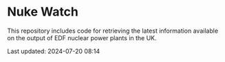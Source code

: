 # Nuke Watch

This repository includes code for retrieving the latest information available on the output of EDF nuclear power plants in the UK.

Last updated: 2024-07-20 08:14